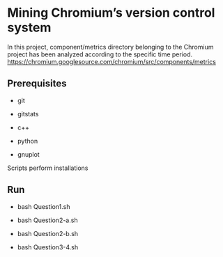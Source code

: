 # Mining Chromium’s version control system 

In this project, component/metrics directory belonging to the Chromium project has been analyzed according to the specific time period.
https://chromium.googlesource.com/chromium/src/components/metrics

## Prerequisites

- git

- gitstats

- c++

- python

- gnuplot


Scripts perform installations

## Run

- bash Question1.sh

- bash Question2-a.sh

- bash Question2-b.sh

- bash Question3-4.sh
